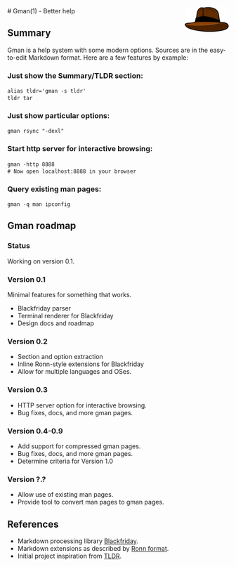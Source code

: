 <img src="gmanhat.png" align="right"/>
# Gman(1) - Better help

## Summary
Gman is a help system with some modern options.
Sources are in the easy-to-edit Markdown format.
Here are a few features by example:

### Just show the Summary/TLDR section:
    alias tldr='gman -s tldr'
    tldr tar

### Just show particular options:
    gman rsync "-dexl"

### Start http server for interactive browsing:
    gman -http 8888
    # Now open localhost:8888 in your browser

### Query existing man pages:
    gman -q man ipconfig

## Gman roadmap

### Status
Working on version 0.1.

### Version 0.1
Minimal features for something that works.

* Blackfriday parser
* Terminal renderer for Blackfriday
* Design docs and roadmap

### Version 0.2

* Section and option extraction
* Inline Ronn-style extensions for Blackfriday
* Allow for multiple languages and OSes.

### Version 0.3

* HTTP server option for interactive browsing.
* Bug fixes, docs, and more gman pages.

### Version 0.4-0.9

* Add support for compressed gman pages.
* Bug fixes, docs, and more gman pages.
* Determine criteria for Version 1.0

### Version ?.?

* Allow use of existing man pages.
* Provide tool to convert man pages to gman pages.

## References
* Markdown processing library [Blackfriday](https://github.com/russross/blackfriday).
* Markdown extensions as described by [Ronn format](https://github.com/rtomayko/ronn).
* Initial project inspiration from [TLDR](https://github.com/rprieto/tldr).


